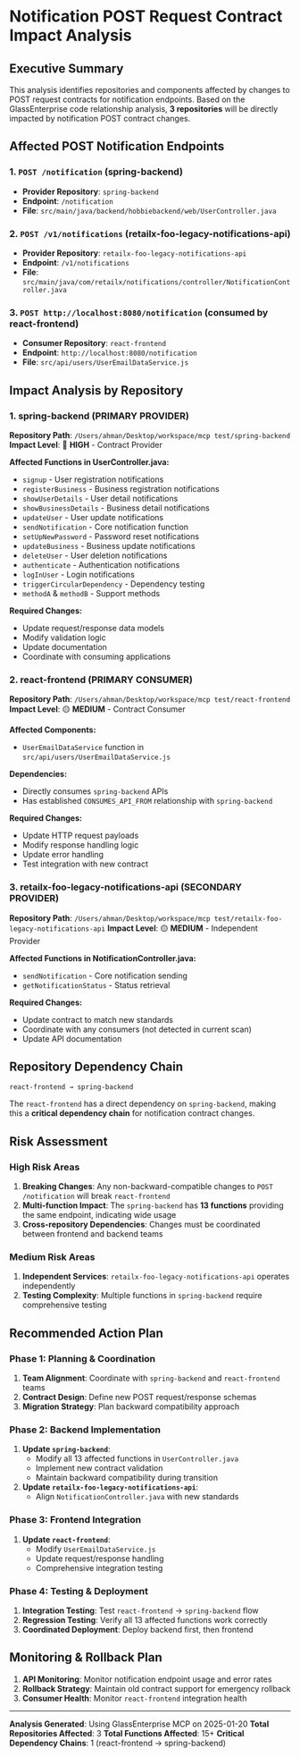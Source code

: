 # Notification POST Request Contract Impact Analysis

## Executive Summary

This analysis identifies repositories and components affected by changes to POST request contracts for notification endpoints. Based on the GlassEnterprise code relationship analysis, **3 repositories** will be directly impacted by notification POST contract changes.

## Affected POST Notification Endpoints

### 1. `POST /notification` (spring-backend)

- **Provider Repository**: `spring-backend`
- **Endpoint**: `/notification`
- **File**: `src/main/java/backend/hobbiebackend/web/UserController.java`

### 2. `POST /v1/notifications` (retailx-foo-legacy-notifications-api)

- **Provider Repository**: `retailx-foo-legacy-notifications-api`
- **Endpoint**: `/v1/notifications`
- **File**: `src/main/java/com/retailx/notifications/controller/NotificationController.java`

### 3. `POST http://localhost:8080/notification` (consumed by react-frontend)

- **Consumer Repository**: `react-frontend`
- **Endpoint**: `http://localhost:8080/notification`
- **File**: `src/api/users/UserEmailDataService.js`

## Impact Analysis by Repository

### 1. spring-backend (PRIMARY PROVIDER)

**Repository Path**: `/Users/ahman/Desktop/workspace/mcp test/spring-backend`
**Impact Level**: 🔴 **HIGH** - Contract Provider

**Affected Functions in UserController.java:**

- `signup` - User registration notifications
- `registerBusiness` - Business registration notifications
- `showUserDetails` - User detail notifications
- `showBusinessDetails` - Business detail notifications
- `updateUser` - User update notifications
- `sendNotification` - Core notification function
- `setUpNewPassword` - Password reset notifications
- `updateBusiness` - Business update notifications
- `deleteUser` - User deletion notifications
- `authenticate` - Authentication notifications
- `logInUser` - Login notifications
- `triggerCircularDependency` - Dependency testing
- `methodA` & `methodB` - Support methods

**Required Changes:**

- Update request/response data models
- Modify validation logic
- Update documentation
- Coordinate with consuming applications

### 2. react-frontend (PRIMARY CONSUMER)

**Repository Path**: `/Users/ahman/Desktop/workspace/mcp test/react-frontend`
**Impact Level**: 🟡 **MEDIUM** - Contract Consumer

**Affected Components:**

- `UserEmailDataService` function in `src/api/users/UserEmailDataService.js`

**Dependencies:**

- Directly consumes `spring-backend` APIs
- Has established `CONSUMES_API_FROM` relationship with `spring-backend`

**Required Changes:**

- Update HTTP request payloads
- Modify response handling logic
- Update error handling
- Test integration with new contract

### 3. retailx-foo-legacy-notifications-api (SECONDARY PROVIDER)

**Repository Path**: `/Users/ahman/Desktop/workspace/mcp test/retailx-foo-legacy-notifications-api`
**Impact Level**: 🟡 **MEDIUM** - Independent Provider

**Affected Functions in NotificationController.java:**

- `sendNotification` - Core notification sending
- `getNotificationStatus` - Status retrieval

**Required Changes:**

- Update contract to match new standards
- Coordinate with any consumers (not detected in current scan)
- Update API documentation

## Repository Dependency Chain

```
react-frontend → spring-backend
```

The `react-frontend` has a direct dependency on `spring-backend`, making this a **critical dependency chain** for notification contract changes.

## Risk Assessment

### High Risk Areas

1. **Breaking Changes**: Any non-backward-compatible changes to `POST /notification` will break `react-frontend`
2. **Multi-function Impact**: The `spring-backend` has **13 functions** providing the same endpoint, indicating wide usage
3. **Cross-repository Dependencies**: Changes must be coordinated between frontend and backend teams

### Medium Risk Areas

1. **Independent Services**: `retailx-foo-legacy-notifications-api` operates independently
2. **Testing Complexity**: Multiple functions in `spring-backend` require comprehensive testing

## Recommended Action Plan

### Phase 1: Planning & Coordination

1. **Team Alignment**: Coordinate with `spring-backend` and `react-frontend` teams
2. **Contract Design**: Define new POST request/response schemas
3. **Migration Strategy**: Plan backward compatibility approach

### Phase 2: Backend Implementation

1. **Update `spring-backend`**:
   - Modify all 13 affected functions in `UserController.java`
   - Implement new contract validation
   - Maintain backward compatibility during transition
2. **Update `retailx-foo-legacy-notifications-api`**:
   - Align `NotificationController.java` with new standards

### Phase 3: Frontend Integration

1. **Update `react-frontend`**:
   - Modify `UserEmailDataService.js`
   - Update request/response handling
   - Comprehensive integration testing

### Phase 4: Testing & Deployment

1. **Integration Testing**: Test `react-frontend` → `spring-backend` flow
2. **Regression Testing**: Verify all 13 affected functions work correctly
3. **Coordinated Deployment**: Deploy backend first, then frontend

## Monitoring & Rollback Plan

1. **API Monitoring**: Monitor notification endpoint usage and error rates
2. **Rollback Strategy**: Maintain old contract support for emergency rollback
3. **Consumer Health**: Monitor `react-frontend` integration health

---

**Analysis Generated**: Using GlassEnterprise MCP on 2025-01-20
**Total Repositories Affected**: 3
**Total Functions Affected**: 15+
**Critical Dependency Chains**: 1 (react-frontend → spring-backend)
